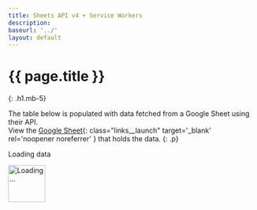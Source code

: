 ```yaml
---
title: Sheets API v4 + Service Workers
description:
baseurl: '../'
layout: default
---
```


# {{ page.title }}
{: .h1.mb-5}

The table below is populated with data fetched from a Google Sheet using their API. \
View the [Google Sheet](https://docs.google.com/spreadsheets/d/17ukuvzzSSEdUEwq9nnO4FuGQnkFyEUmCG5625hNQn0Y/edit#gid=0){: class="links__launch" target='_blank' rel='noopener noreferrer' } that holds the data.
{: .p}

<div class="mt-5" id="Data">
  <div class="text-center">
  <p class="p">Loading data</p>
    <img src="{{ page.baseurl }}assets/img/loader.min.svg" width="75px"  height="75px" class="img-fluid loader--animate" alt="Loading...">
  </div>
</div>